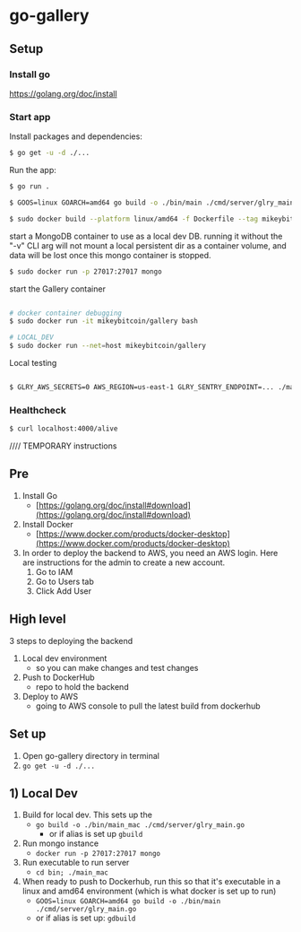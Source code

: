# go-gallery

## Setup

### Install go

https://golang.org/doc/install

### Start app

Install packages and dependencies:

```bash
$ go get -u -d ./...
```

Run the app:

```bash
$ go run .
```

```bash
$ GOOS=linux GOARCH=amd64 go build -o ./bin/main ./cmd/server/glry_main.go

$ sudo docker build --platform linux/amd64 -f Dockerfile --tag mikeybitcoin/gallery .
```

start a MongoDB container to use as a local dev DB.
running it without the "-v" CLI arg will not mount a local persistent dir as a container volume,
and data will be lost once this mongo container is stopped.

```bash
$ sudo docker run -p 27017:27017 mongo
```

start the Gallery container

```bash

# docker container debugging
$ sudo docker run -it mikeybitcoin/gallery bash

# LOCAL_DEV
$ sudo docker run --net=host mikeybitcoin/gallery
```

Local testing

```bash

$ GLRY_AWS_SECRETS=0 AWS_REGION=us-east-1 GLRY_SENTRY_ENDPOINT=... ./main
```

### Healthcheck

```bash
$ curl localhost:4000/alive
```


//// TEMPORARY instructions
## Pre

1. Install Go
    - [https://golang.org/doc/install#download](https://golang.org/doc/install#download)
2. Install Docker
    - [https://www.docker.com/products/docker-desktop](https://www.docker.com/products/docker-desktop)
3. In order to deploy the backend to AWS, you need an AWS login. Here are instructions for the admin to create a new account.
    1. Go to IAM
    2. Go to Users tab
    3. Click Add User

## High level

3 steps to deploying the backend

1. Local dev environment
    - so you can make changes and test changes
2. Push to DockerHub
    - repo to hold the backend
3. Deploy to AWS
    - going to AWS console to pull the latest build from dockerhub

## Set up

1. Open go-gallery directory in terminal
2. `go get -u -d ./...`

## 1) Local Dev

1. Build for local dev. This sets up the 
    - `go build -o ./bin/main_mac ./cmd/server/glry_main.go`
        - or if alias is set up `gbuild`
2. Run mongo instance
    - `docker run -p 27017:27017 mongo`
3. Run executable to run server
    - `cd bin; ./main_mac`
4. When ready to push to Dockerhub, run this so that it's executable in a linux and amd64 environment (which is what docker is set up to run)
    - `GOOS=linux GOARCH=amd64 go build -o ./bin/main ./cmd/server/glry_main.go`
    - or if alias is set up: `gdbuild`
